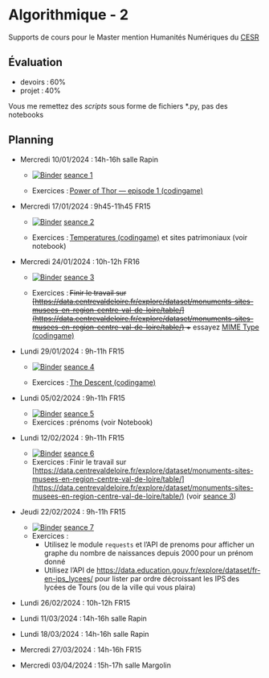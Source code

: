 # Algorithmique - 2

Supports de cours pour le Master mention Humanités Numériques du [CESR](https://cesr.univ-tours.fr/)  

## Évaluation

 - devoirs : 60%
 - projet : 40%

Vous me remettez des *scripts* sous forme de fichiers *.py, pas des notebooks

## Planning

- Mercredi 10/01/2024 : 14h-16h salle Rapin
    - [![Binder](https://mybinder.org/badge_logo.svg)](https://mybinder.org/v2/gh/clement-plancq/cesr-algo-2/HEAD?labpath=seance-1.ipynb) [seance 1](seance-1.ipynb)
 
    - Exercices : [Power of Thor — episode 1 (codingame)](https://www.codingame.com/training/easy/power-of-thor-episode-1)
    
- Mercredi 17/01/2024 : 9h45-11h45 FR15
    - [![Binder](https://mybinder.org/badge_logo.svg)](https://mybinder.org/v2/gh/clement-plancq/cesr-algo-2/HEAD?labpath=seance-2.ipynb) [seance 2](seance-2.ipynb)

    - Exercices : [Temperatures (codingame)](https://www.codingame.com/ide/puzzle/temperatures) et sites patrimoniaux (voir notebook)

- Mercredi 24/01/2024 : 10h-12h FR16
    - [![Binder](https://mybinder.org/badge_logo.svg)](https://mybinder.org/v2/gh/clement-plancq/cesr-algo-2/HEAD?labpath=seance-3.ipynb) [seance 3](seance-3.ipynb)

    - Exercices : ~~Finir le travail sur [https://data.centrevaldeloire.fr/explore/dataset/monuments-sites-musees-en-region-centre-val-de-loire/table/](https://data.centrevaldeloire.fr/explore/dataset/monuments-sites-musees-en-region-centre-val-de-loire/table/) +~~ essayez [MIME Type (codingame)](https://www.codingame.com/ide/puzzle/mime-type)

- Lundi 29/01/2024 : 9h-11h FR15
    - [![Binder](https://mybinder.org/badge_logo.svg)](https://mybinder.org/v2/gh/clement-plancq/cesr-algo-2/HEAD?labpath=seance-4.ipynb) [seance 4](seance-4.ipynb)
    
    - Exercices : [The Descent (codingame)](https://www.codingame.com/ide/puzzle/the-descent)

- Lundi 05/02/2024 : 9h-11h FR15
    - [![Binder](https://mybinder.org/badge_logo.svg)](https://mybinder.org/v2/gh/clement-plancq/cesr-algo-2/HEAD?labpath=seance-5.ipynb) [seance 5](seance-5.ipynb)
    - Exercices : prénoms (voir Notebook)

- Lundi 12/02/2024 : 9h-11h FR15
    - [![Binder](https://mybinder.org/badge_logo.svg)](https://mybinder.org/v2/gh/clement-plancq/cesr-algo-2/HEAD?labpath=seance-6.ipynb) [seance 6](seance-6.ipynb)
    - Exercices : Finir le travail sur [https://data.centrevaldeloire.fr/explore/dataset/monuments-sites-musees-en-region-centre-val-de-loire/table/](https://data.centrevaldeloire.fr/explore/dataset/monuments-sites-musees-en-region-centre-val-de-loire/table/) (voir [seance 3](seance-3.ipynb))

- Jeudi 22/02/2024 : 9h-11h FR15
    - [![Binder](https://mybinder.org/badge_logo.svg)](https://mybinder.org/v2/gh/clement-plancq/cesr-algo-2/HEAD?labpath=seance-7.ipynb) [seance 7](seance-7.ipynb)
    - Exercices : 
        - Utilisez le module `requests` et l’API de prenoms pour afficher un graphe du nombre de naissances depuis 2000 pour un prénom donné
        - Utilisez l’API de https://data.education.gouv.fr/explore/dataset/fr-en-ips_lycees/ pour lister par ordre décroissant les IPS des lycées de Tours (ou de la ville qui vous plaira)

- Lundi 26/02/2024 : 10h-12h FR15
- Lundi 11/03/2024 : 14h-16h salle Rapin
- Lundi 18/03/2024 : 14h-16h salle Rapin
- Mercredi 27/03/2024 : 14h-16h FR15
- Mercredi 03/04/2024 : 15h-17h salle Margolin

